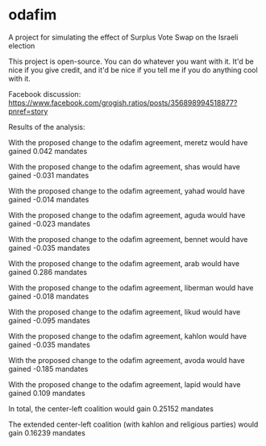 # odafim
A project for simulating the effect of Surplus Vote Swap on the Israeli election

This project is open-source. You can do whatever you want with it. It'd be nice if you give credit, and it'd be nice if you tell me if you do anything cool with it.

Facebook discussion: https://www.facebook.com/grogish.ratios/posts/356898994518877?pnref=story

Results of the analysis:

With the proposed change to the odafim agreement, meretz would have gained 0.042 mandates

With the proposed change to the odafim agreement, shas would have gained -0.031 mandates

With the proposed change to the odafim agreement, yahad would have gained -0.014 mandates

With the proposed change to the odafim agreement, aguda would have gained -0.023 mandates

With the proposed change to the odafim agreement, bennet would have gained -0.035 mandates

With the proposed change to the odafim agreement, arab would have gained 0.286 mandates

With the proposed change to the odafim agreement, liberman would have gained -0.018 mandates

With the proposed change to the odafim agreement, likud would have gained -0.095 mandates

With the proposed change to the odafim agreement, kahlon would have gained -0.035 mandates

With the proposed change to the odafim agreement, avoda would have gained -0.185 mandates

With the proposed change to the odafim agreement, lapid would have gained 0.109 mandates

In total, the center-left coalition would gain 0.25152 mandates

The extended center-left coalition (with kahlon and religious parties) would gain 0.16239 mandates
